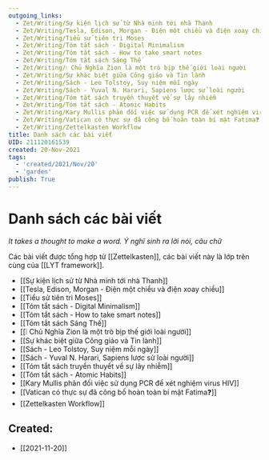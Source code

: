 ```yaml
---
outgoing_links:
  - Zet/Writing/Sự kiện lịch sử từ Nhà minh tới nhà Thanh
  - Zet/Writing/Tesla, Edison, Morgan - Điện một chiều và điện xoay chiều
  - Zet/Writing/Tiểu sử tiên tri Moses
  - Zet/Writing/Tóm tắt sách - Digital Minimalism
  - Zet/Writing/Tóm tắt sách - How to take smart notes
  - Zet/Writing/Tóm tắt sách Sáng Thế
  - Zet/Writing/❕ Chủ Nghĩa Zion là một trò bịp thế giới loài người
  - Zet/Writing/Sự khác biệt giữa Công giáo và Tin lành
  - Zet/Writing/Sách - Leo Tolstoy, Suy niệm mỗi ngày
  - Zet/Writing/Sách - Yuval N. Harari, Sapiens lược sử loài người
  - Zet/Writing/Tóm tắt sách truyền thuyết về sự lây nhiễm
  - Zet/Writing/Tóm tắt sách - Atomic Habits
  - Zet/Writing/Kary Mullis phản đối việc sử dụng PCR để xét nghiệm virus HIV
  - Zet/Writing/Vatican có thực sự đã công bố hoàn toàn bí mật Fatima❓
  - Zet/Writing/Zettelkasten Workflow
title: Danh sách các bài viết
UID: 211120161539
created: 20-Nov-2021
tags:
  - 'created/2021/Nov/20'
  - 'garden'
publish: True
---
```

# Danh sách các bài viết

*It takes a thought to make a word. Ý nghĩ sinh ra lời nói, câu chữ*

Các bài viết được tổng hợp từ [[Zettelkasten]], các bài viết này là lớp trên cùng của [[LYT framework]]. 

- [[Sự kiện lịch sử từ Nhà minh tới nhà Thanh]]
- [[Tesla, Edison, Morgan - Điện một chiều và điện xoay chiều]]
- [[Tiểu sử tiên tri Moses]]
- [[Tóm tắt sách - Digital Minimalism]]
- [[Tóm tắt sách - How to take smart notes]]
- [[Tóm tắt sách Sáng Thế]]
- [[❕ Chủ Nghĩa Zion là một trò bịp thế giới loài người]]
- [[Sự khác biệt giữa Công giáo và Tin lành]]
- [[Sách - Leo Tolstoy, Suy niệm mỗi ngày]]
- [[Sách - Yuval N. Harari, Sapiens lược sử loài người]]
- [[Tóm tắt sách truyền thuyết về sự lây nhiễm]]
- [[Tóm tắt sách - Atomic Habits]]
- [[Kary Mullis phản đối việc sử dụng PCR để xét nghiệm virus HIV]]
- [[Vatican có thực sự đã công bố hoàn toàn bí mật Fatima❓]]
- [[Zettelkasten Workflow]]


## Created:
- [[2021-11-20]]
